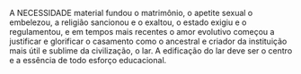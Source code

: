 ﻿A NECESSIDADE material fundou o matrimônio, o apetite sexual o embelezou, a religião sancionou e o exaltou, o estado exigiu e o regulamentou, e em tempos mais recentes o amor evolutivo começou a justificar e glorificar o casamento como o ancestral e criador da instituição mais útil e sublime da civilização, o lar. A edificação do lar deve ser o centro e a essência de todo esforço educacional.